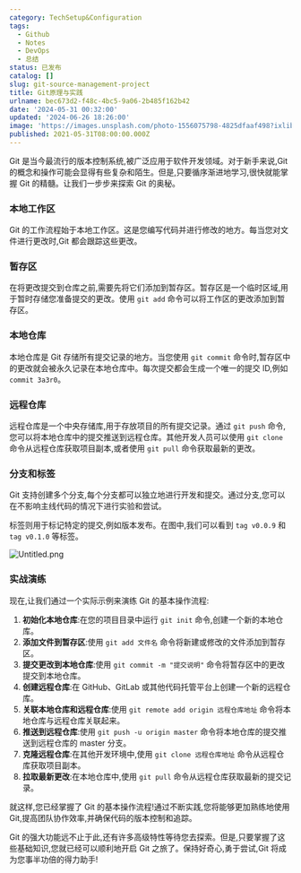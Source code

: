 ```yaml
---
category: TechSetup&Configuration
tags:
  - Github
  - Notes
  - DevOps
  - 总结
status: 已发布
catalog: []
slug: git-source-management-project
title: Git原理与实践
urlname: bec673d2-f48c-4bc5-9a06-2b485f162b42
date: '2024-05-31 00:32:00'
updated: '2024-06-26 18:26:00'
image: 'https://images.unsplash.com/photo-1556075798-4825dfaaf498?ixlib=rb-4.0.3&q=85&fm=jpg&crop=entropy&cs=srgb'
published: 2021-05-31T08:00:00.000Z
---
```


Git 是当今最流行的版本控制系统,被广泛应用于软件开发领域。对于新手来说,Git 的概念和操作可能会显得有些复杂和陌生。但是,只要循序渐进地学习,很快就能掌握 Git 的精髓。让我们一步步来探索 Git 的奥秘。


### 本地工作区


Git 的工作流程始于本地工作区。这是您编写代码并进行修改的地方。每当您对文件进行更改时,Git 都会跟踪这些更改。


### 暂存区


在将更改提交到仓库之前,需要先将它们添加到暂存区。暂存区是一个临时区域,用于暂时存储您准备提交的更改。使用 `git add` 命令可以将工作区的更改添加到暂存区。


### 本地仓库


本地仓库是 Git 存储所有提交记录的地方。当您使用 `git commit` 命令时,暂存区中的更改就会被永久记录在本地仓库中。每次提交都会生成一个唯一的提交 ID,例如 `commit 3a3r0`。


### 远程仓库


远程仓库是一个中央存储库,用于存放项目的所有提交记录。通过 `git push` 命令,您可以将本地仓库中的提交推送到远程仓库。其他开发人员可以使用 `git clone` 命令从远程仓库获取项目副本,或者使用 `git pull` 命令获取最新的更改。


### 分支和标签


Git 支持创建多个分支,每个分支都可以独立地进行开发和提交。通过分支,您可以在不影响主线代码的情况下进行实验和尝试。


标签则用于标记特定的提交,例如版本发布。在图中,我们可以看到 `tag v0.0.9` 和 `tag v0.1.0` 等标签。


![Untitled.png](https://prod-files-secure.s3.us-west-2.amazonaws.com/5d24fe63-e567-4804-86f9-9fdc62e13082/77b77e01-3aab-4add-bdbd-7f489727861d/Untitled.png?X-Amz-Algorithm=AWS4-HMAC-SHA256&X-Amz-Content-Sha256=UNSIGNED-PAYLOAD&X-Amz-Credential=ASIAZI2LB4666ZVS45R2%2F20250130%2Fus-west-2%2Fs3%2Faws4_request&X-Amz-Date=20250130T053700Z&X-Amz-Expires=3600&X-Amz-Security-Token=IQoJb3JpZ2luX2VjEJX%2F%2F%2F%2F%2F%2F%2F%2F%2F%2FwEaCXVzLXdlc3QtMiJHMEUCIESM3WL01IWNflXywyd9w3UcF646J4%2FDvnZsofm1u59kAiEA4DPIOopi%2Bet6sP8BHVilkTXliUGx%2Bxo1xj6dQ4fh3BYqiAQInv%2F%2F%2F%2F%2F%2F%2F%2F%2F%2FARAAGgw2Mzc0MjMxODM4MDUiDF4emCvgQpzq6UVk0ircAzHlksSMdC3Z%2Ftu%2FVTPgXI1MbCznwVrJJaJhpUSjJ60Adnhl68SS%2Bk98REy4e24van8XVwjoEcXqfcKtI%2BdljagWDPTTXpfdCp57LgK3a1QppTftEPh5RcCT7l3DSq%2BABE3vFkzxX9h%2Fb7IIq074o%2BanREDd3vhduwguX2qZMXzBPuiyvcCYD4WzIGOHs7lQVflJ7rNs3fwgcOK94xI%2FdcTbxVEFUnNFE7mE8dKcPHp%2Bc4bQY%2Btnf1T5tKghEcFWaFgDLK06NWW8VA2MP6o9G6seX16ZG1hh8iWlFi4jxD96BwIOEEBv36mmvUd%2Bk7RQi%2BElS1x71jlKLcWXGp378Aeysg24WFYalo0fvwH286g44Ka7iPGCjzXcKFdpuIu8c4rFCCv45tsIPogJ72lE6QNpb83tNbp8bm1C5nfjtr7biAMEu5d3WZlzGf8L066Zrnqc1MtuHRyAND3HrBYKmTxhwJSlai9ywtpDvsTmFFJOLXNM5ZsMNm%2BnbFi69rWANXJ0xjpfbkEDKuxRfpbvnm4k7LAP5migFxUsfKopC2YCUo4iDHF7dKUnBWyvQt0BoyVfhIbaKKuaCFm3T%2BHR8FDhXvaG613mXKqQorC1cKaEr6wGO3rvr2xFn5NDMOeG7LwGOqUBH28mJlXybRVEHVoLLY4XPsvD5knkk2%2F0xdWvtr9jsf0SHHbHvVJ9yDWk45hgqiMAoV9RPbLjaTFNm7IxBpE1LfSiU2ClX9M%2BFeZxGIIpp2nXzyTL4xCxbOq81q4xqEJjSL9%2FxVD4TgfO9BIQKj%2B9PhpjsaoECfJ67e3pz%2FSf6Qv1M0gpwkk99dUwZvwjZJEW418ghyKObER2sU4jHAjsxFP920oa&X-Amz-Signature=66886ffc57379d14c1fc349a5c81b8a6a1e6ca8e85edc5276446e4f6380eece8&X-Amz-SignedHeaders=host&x-id=GetObject)


### 实战演练


现在,让我们通过一个实际示例来演练 Git 的基本操作流程:

1. **初始化本地仓库**:在您的项目目录中运行 `git init` 命令,创建一个新的本地仓库。
2. **添加文件到暂存区**:使用 `git add 文件名` 命令将新建或修改的文件添加到暂存区。
3. **提交更改到本地仓库**:使用 `git commit -m "提交说明"` 命令将暂存区中的更改提交到本地仓库。
4. **创建远程仓库**:在 GitHub、GitLab 或其他代码托管平台上创建一个新的远程仓库。
5. **关联本地仓库和远程仓库**:使用 `git remote add origin 远程仓库地址` 命令将本地仓库与远程仓库关联起来。
6. **推送到远程仓库**:使用 `git push -u origin master` 命令将本地仓库的提交推送到远程仓库的 master 分支。
7. **克隆远程仓库**:在其他开发环境中,使用 `git clone 远程仓库地址` 命令从远程仓库获取项目副本。
8. **拉取最新更改**:在本地仓库中,使用 `git pull` 命令从远程仓库获取最新的提交记录。

就这样,您已经掌握了 Git 的基本操作流程!通过不断实践,您将能够更加熟练地使用 Git,提高团队协作效率,并确保代码的版本控制和追踪。


Git 的强大功能远不止于此,还有许多高级特性等待您去探索。但是,只要掌握了这些基础知识,您就已经可以顺利地开启 Git 之旅了。保持好奇心,勇于尝试,Git 将成为您事半功倍的得力助手!

